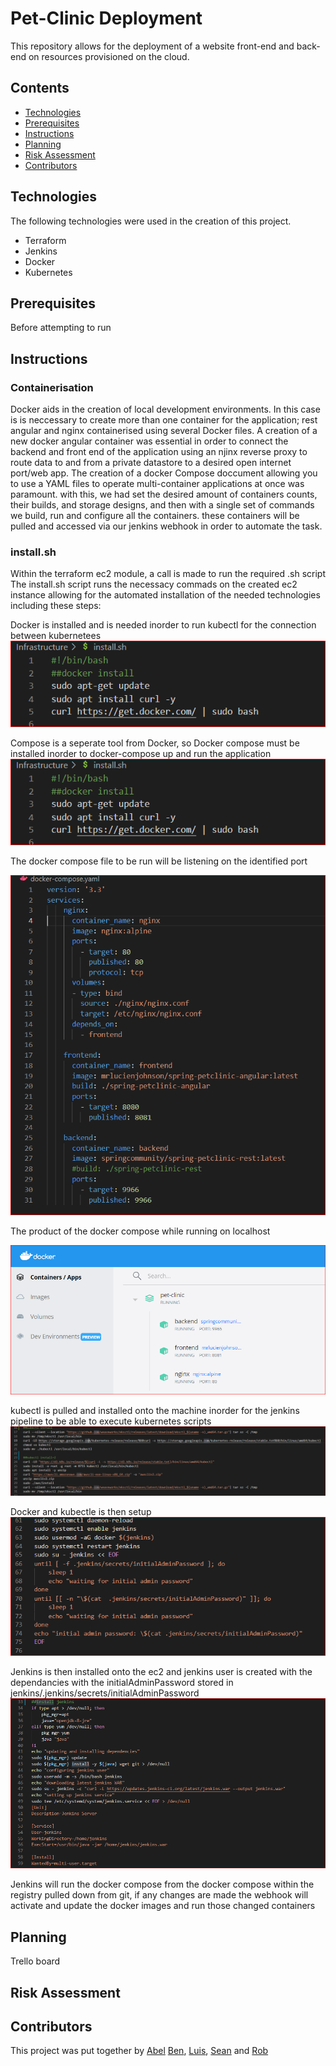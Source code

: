 # Pet-Clinic Deployment

This repository allows for the deployment of a website front-end and back-end on resources provisioned on the cloud. 


## Contents
- [Technologies](#Technologies)
- [Prerequisites](#Prerequisites)
- [Instructions](#Instructions)
- [Planning](#Planning)
- [Risk Assessment](#Risk-Assessment)
- [Contributors](#Contributors)

## Technologies
 
 The following technologies were used in the creation of this project.

 - Terraform
 - Jenkins
 - Docker
 - Kubernetes

## Prerequisites

Before attempting to run

## Instructions ##  

### Containerisation ###  
Docker aids in the creation of local development environments. In this case is is neccessary to create more than one container for the application; rest angular and nginx containerised using several Docker files. 
A creation of a new docker angular container was essential in order to connect the backend and front end of the application using an njinx reverse proxy to route data to and from a private datastore to a desired open internet port/web app.
The creation of a docker Compose doccument allowing you to use a YAML files to operate multi-container applications at once was paramount. with this, we had set the desired amount of 
containers counts, their builds, and storage designs, and then with a single set of commands we build, run and configure all the containers.
these containers will be pulled and accessed via our jenkins webhook in order to automate the task.

### install.sh ###  
Within the terraform ec2 module, a call is made to run the required .sh script
The install.sh script runs the necessacy commads on the created ec2 instance allowing for the automated installation of the needed technologies including these steps:  

Docker is installed and is needed inorder to run kubectl for the connection between kubernetees  
![docker-install](https://github.com/BFDarian/pet-clinic/blob/documentation/images/docker-install.PNG)  

Compose is a seperate tool from Docker, so Docker compose must be installed inorder to docker-compose up and run the application  
![docker-compose-install](https://github.com/BFDarian/pet-clinic/blob/documentation/images/docker-install.PNG)  

The docker compose file to be run will be listening on the identified port  

![docker-compose-yaml](https://github.com/BFDarian/pet-clinic/blob/documentation/images/docker-compose-yaml.PNG)

The product of the docker compose while running on localhost  

![docker-compose-up-product](https://github.com/BFDarian/pet-clinic/blob/documentation/images/docker-compose-up-product.PNG)  

kubectl is pulled and installed onto the machine inorder for the jenkins pipeline to be able to execute kubernetes scripts  
![kubectl-install](https://github.com/BFDarian/pet-clinic/blob/documentation/images/kubectl-install.PNG)

Docker and kubectle is then setup   
![docker-kube-setup](https://github.com/BFDarian/pet-clinic/blob/documentation/images/docker-kube-setup.PNG)  

Jenkins is then installed onto the ec2 and jenkins user is created with the dependancies with the initialAdminPassword stored in jenkins/.jenkins/secrets/initialAdminPassword  
![jenkins-setup](https://github.com/BFDarian/pet-clinic/blob/documentation/images/jenkins-setup.PNG)  

Jenkins will run the docker compose from the docker compose within the registry pulled down from git, if any changes are made the webhook will activate and update the docker images and run those changed containers  


## Planning
 Trello board



## Risk Assessment



 ## Contributors
This project was put together by [Abel](https://github.com/MrLucien-Johnson) [Ben](https://github.com/BFDarian), [Luis](https://github.com/LSoares1), [Sean](https://github.com/Arcticleech) and [Rob](https://github.com/mauvesky1)